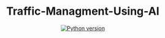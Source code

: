 <div align = "center">
 
# Traffic-Managment-Using-AI
  
[![Python version](https://img.shields.io/badge/python-3.7-blue.svg)](https://www.python.org/downloads/release/python-370/)

 <div>
